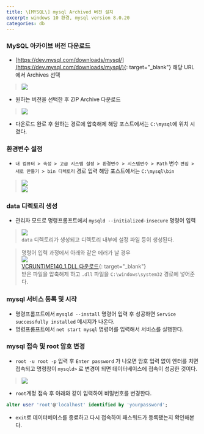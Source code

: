 ```yaml
---
title: \[MYSQL\] mysql Archived 버전 설치
excerpt: windows 10 환경, mysql version 8.0.20
categories: db
---
```


### MySQL 아카이브 버전 다운로드  

- [https://dev.mysql.com/downloads/mysql/](https://dev.mysql.com/downloads/mysql/){: target="_blank"} 해당 URL에서 Archives 선택  
> ![]({{site.url}}/assets/images/mysqlinst/image1.png)  
  
- 원하는 버전을 선택한 후 ZIP Archive 다운로드  
> ![]({{site.url}}/assets/images/mysqlinst/image2.png)  
- 다운로드 완료 후 원하는 경로에 압축해제 해당 포스트에서는 `C:\mysql`에 위치 시켰다.  
  
### 환경변수 설정  
- `내 컴퓨터 > 속성 > 고급 시스템 설정 > 환경변수 > 시스템변수 > Path` 변수 `편집 > 새로 만들기 > bin 디렉토리` 경로 입력 해당 포스트에서는 `C:\mysql\bin`  
> ![]({{site.url}}/assets/images/mysqlinst/image3.png)  
> ![]({{site.url}}/assets/images/mysqlinst/image4.png)  

### data 디렉토리 생성
- 관리자 모드로 명령프롬프트에서 `mysqld --initialized-insecure` 명령어 입력
> ![]({{site.url}}/assets/images/mysqlinst/image5.png)  
> `data` 디렉토리가 생성되고 디렉토리 내부에 설정 파일 등이 생성된다.  

> 명령어 입력 과정에서 아래와 같은 에러가 날 경우  
> ![]({{site.url}}/assets/images/mysqlinst/image5-1.png)  
> [VCRUNTIME140_1.DLL 다운로드](https://www.dll-files.com/download/2f74f7bbf256d0acb305068a6960ea5a/vcruntime140_1.dll.html?c=WktDTVFLUjRvVGlzR1lrM3h5d2JFQT09){: target="_blank"}  
> 받은 파일을 압축해제 하고 `.dll` 파일을 `C:\windows\system32` 경로에 넣어준다.

### mysql 서비스 등록 및 시작
- 명령프롬프트에서 `mysqld --install` 명령어 입력 후 성공하면 `Service successfully installed` 메시지가 나온다.  
- 명령프롬프트에서 `net start mysql` 명령어를 입력해서 서비스를 실행한다.  
  
### mysql 접속 및 root 암호 변경
- `root -u root -p` 입력 후 `Enter password` 가 나오면 암호 입력 없이 엔터를 치면 접속되고 명령창이 `mysqld>` 로 변경이 되면 데이터베이스에 접속이 성공한 것이다.  
> ![]({{site.url}}/assets/images/mysqlinst/image6.png)  
- `root`계정 접속 후 아래와 같이 입력하여 비밀번호를 변경한다.    

~~~sql
alter user 'root'@'localhost' identified by 'yourpassword';
~~~  
- `exit`로 데이터베이스를 종료하고 다시 접속하여 패스워드가 등록됐는지 확인해본다.